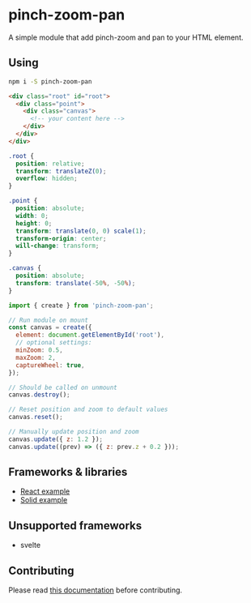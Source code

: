 # pinch-zoom-pan

A simple module that add pinch-zoom and pan to your HTML element.

## Using

```bash
npm i -S pinch-zoom-pan
```

```html
<div class="root" id="root">
  <div class="point">
    <div class="canvas">
      <!-- your content here -->
    </div>
  </div>
</div>
```

```css
.root {
  position: relative;
  transform: translateZ(0);
  overflow: hidden;
}

.point {
  position: absolute;
  width: 0;
  height: 0;
  transform: translate(0, 0) scale(1);
  transform-origin: center;
  will-change: transform;
}

.canvas {
  position: absolute;
  transform: translate(-50%, -50%);
}
```

```javascript
import { create } from 'pinch-zoom-pan';

// Run module on mount
const canvas = create({
  element: document.getElementById('root'),
  // optional settings:
  minZoom: 0.5,
  maxZoom: 2,
  captureWheel: true,
});

// Should be called on unmount
canvas.destroy();

// Reset position and zoom to default values
canvas.reset();

// Manually update position and zoom
canvas.update({ z: 1.2 });
canvas.update((prev) => ({ z: prev.z + 0.2 }));
```

## Frameworks & libraries

* [React example](https://github.com/SanichKotikov/react-family-tree-example/tree/master/src/components/PinchZoomPan)
* [Solid example](https://github.com/SanichKotikov/solid-family-tree-example/tree/master/src/components/PinchZoomPan)

## Unsupported frameworks
* svelte

## Contributing

Please read [this documentation](https://github.com/SanichKotikov/contributing) before contributing.
